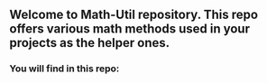 ## Welcome to Math-Util repository. This repo offers various math methods used in your projects as the helper ones.

### You will find in this repo: 


